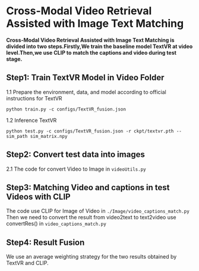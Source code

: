 # Cross-Modal Video Retrieval Assisted with Image Text Matching

**Cross-Modal Video Retrieval Assisted with Image Text Matching is divided into two steps.Firstly,We train the baseline model
TextVR at video level.Then,we use CLIP to match the captions and video during test stage.**

## Step1: Train TextVR Model in Video Folder
1.1 Prepare the environment, data, and model according to official instructions for TextVR 

`python train.py -c configs/TextVR_fusion.json
`

1.2 Inference TextVR 

`python test.py -c configs/TextVR_fusion.json -r ckpt/textvr.pth --sim_path sim_matrix.npy`

## Step2: Convert test data into images
2.1 The code for convert Video to Image in `videoUtils.py`

## Step3: Matching Video and captions in test Videos with CLIP
The code use CLIP for Image of Video in `./Image/video_captions_match.py` Then we need to convert the result from video2text to
text2video use convertRes() in `video_captions_match.py`

## Step4: Result Fusion
We use an average weighting strategy for the two results obtained by TextVR and CLIP.
